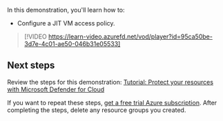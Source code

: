 
In this demonstration, you'll learn how to:

- Configure a JIT VM access policy.

>[!VIDEO https://learn-video.azurefd.net/vod/player?id=95ca50be-3d7e-4c01-ae50-046b31e05533]

## Next steps

Review the steps for this demonstration: [Tutorial: Protect your resources with Microsoft Defender for Cloud](https://aka.ms/protect-resources-tutorial?azure-portal=true)

If you want to repeat these steps, [get a free trial Azure subscription](https://azure.microsoft.com/pricing/purchase-options/azure-account?cid=msft_learn). After completing the steps, delete any resource groups you created.
